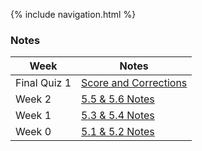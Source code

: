 {% include navigation.html %}

### Notes

| **Week** |**Notes**|
| ------------- |---------------|
| Final Quiz 1 |[Score and Corrections](https://aidanywu.github.io/apcsptri3/finalquiz1)|
| Week 2  |[5.5 & 5.6 Notes](https://aidanywu.github.io/apcsptri3/5.5&5.6)|
| Week 1  |[5.3 & 5.4 Notes](https://aidanywu.github.io/apcsptri3/5.3&5.4)|
| Week 0  |[5.1 & 5.2 Notes](https://aidanywu.github.io/apcsptri3/5.1&5.2)|



